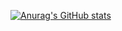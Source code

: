 [![Anurag's GitHub stats](https://github-readme-stats-pi-nine-81.vercel.app/api?username=sebasphere&count_private=true&theme=tokyonight)](https://github.com/anuraghazra/github-readme-stats)

